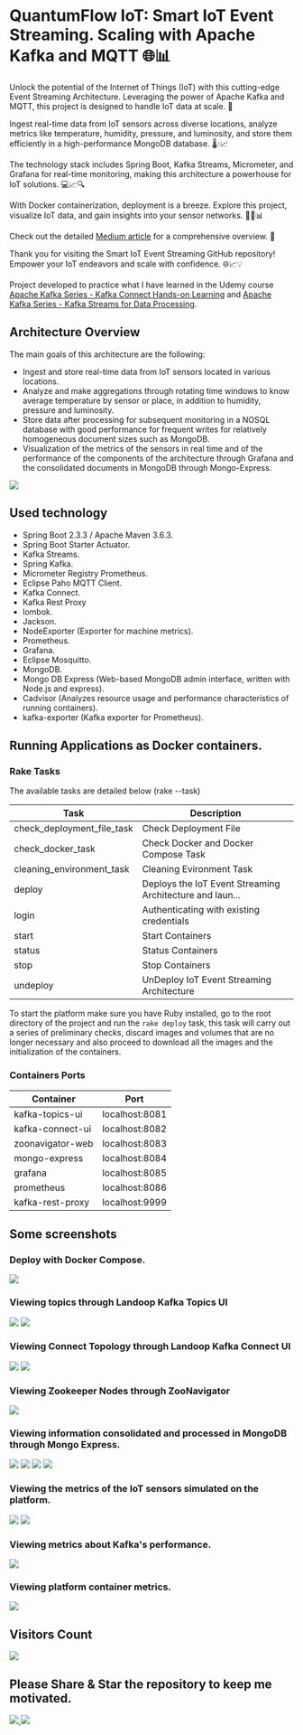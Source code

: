 # QuantumFlow IoT: Smart IoT Event Streaming. Scaling with Apache Kafka and MQTT 🌐📊

Unlock the potential of the Internet of Things (IoT) with this cutting-edge Event Streaming Architecture. Leveraging the power of Apache Kafka and MQTT, this project is designed to handle IoT data at scale. 🚀

Ingest real-time data from IoT sensors across diverse locations, analyze metrics like temperature, humidity, pressure, and luminosity, and store them efficiently in a high-performance MongoDB database. 🌡️💧📈

The technology stack includes Spring Boot, Kafka Streams, Micrometer, and Grafana for real-time monitoring, making this architecture a powerhouse for IoT solutions. 💻📈🔍

With Docker containerization, deployment is a breeze. Explore this project, visualize IoT data, and gain insights into your sensor networks. 🐳🚀📊

Check out the detailed [Medium article]([link_to_medium_article](https://medium.com/@sanchezsanchezsergio418/iot-event-streaming-architecture-fb790c634c2f)) for a comprehensive overview. 📖

Thank you for visiting the Smart IoT Event Streaming GitHub repository! Empower your IoT endeavors and scale with confidence. 🌐📈💡

Project developed to practice what I have learned in the Udemy course [Apache Kafka Series - Kafka Connect Hands-on Learning](https://www.udemy.com/course/kafka-connect/) and 
[Apache Kafka Series - Kafka Streams for Data Processing](https://www.udemy.com/course/kafka-streams/).

## Architecture Overview

The main goals of this architecture are the following:

* Ingest and store real-time data from IoT sensors located in various locations.
* Analyze and make aggregations through rotating time windows to know average temperature by sensor or place, in addition to humidity, pressure and luminosity.
* Store data after processing for subsequent monitoring in a NOSQL database with good performance for frequent writes for relatively homogeneous document sizes such as MongoDB.
* Visualization of the metrics of the sensors in real time and of the performance of the components of the architecture through Grafana and the consolidated documents in MongoDB through Mongo-Express.

<img width="auto" src="./iot_streaming_architecture.png" />


## Used technology

* Spring Boot 2.3.3 / Apache Maven 3.6.3.
* Spring Boot Starter Actuator.
* Kafka Streams.
* Spring Kafka.
* Micrometer Registry Prometheus.
* Eclipse Paho MQTT Client.
* Kafka Connect.
* Kafka Rest Proxy
* lombok.
* Jackson.
* NodeExporter (Exporter for machine metrics).
* Prometheus.
* Grafana.
* Eclipse Mosquitto.
* MongoDB.
* Mongo DB Express (Web-based MongoDB admin interface, written with Node.js and express).
* Cadvisor (Analyzes resource usage and performance characteristics of running containers).
* kafka-exporter (Kafka exporter for Prometheus).

## Running Applications as Docker containers.

### Rake Tasks

The available tasks are detailed below (rake --task)

| Task | Description |
| ------ | ------ |
| check_deployment_file_task | Check Deployment File |
| check_docker_task | Check Docker and Docker Compose Task |
| cleaning_environment_task | Cleaning Evironment Task |
| deploy | Deploys the IoT Event Streaming Architecture and laun... |
| login | Authenticating with existing credentials |
| start | Start Containers |
| status | Status Containers |
| stop | Stop Containers |
| undeploy | UnDeploy IoT Event Streaming Architecture |


To start the platform make sure you have Ruby installed, go to the root directory of the project and run the `rake deploy` task, this task will carry out a series of preliminary checks, discard images and volumes that are no longer necessary and also proceed to download all the images and the initialization of the containers.

  ### Containers Ports

| Container | Port |
| ------ | ------ |
| kafka-topics-ui | localhost:8081 |
| kafka-connect-ui | localhost:8082 |
| zoonavigator-web | localhost:8083 |
| mongo-express | localhost:8084 |
| grafana | localhost:8085 |
| prometheus | localhost:8086 |
| kafka-rest-proxy | localhost:9999 |

## Some screenshots

### Deploy with Docker Compose.

<img width="auto" src="./screenshots/platform_containers.PNG" />

### Viewing topics through Landoop Kafka Topics UI

<img width="auto" src="./screenshots/kafka_topics_1.PNG" />
<img width="auto" src="./screenshots/kafka_topics_2.PNG" />

### Viewing Connect Topology through Landoop Kafka Connect UI

<img width="auto" src="./screenshots/kafka_connect_1.PNG" />
<img width="auto" src="./screenshots/kafka_connect_2.PNG" />

### Viewing Zookeeper Nodes through ZooNavigator

<img width="auto" src="./screenshots/zoonavigator_1.PNG" />

### Viewing information consolidated and processed in MongoDB through Mongo Express.

<img width="auto" src="./screenshots/mongo_express_1.PNG" />
<img width="auto" src="./screenshots/mongo_express_2.PNG" />
<img width="auto" src="./screenshots/mongo_express_4.PNG" />
<img width="auto" src="./screenshots/mongo_express_5.PNG" />

### Viewing the metrics of the IoT sensors simulated on the platform.

<img width="auto" src="./screenshots/grafana_1.PNG" />
<img width="auto" src="./screenshots/grafana_2.PNG" />

### Viewing metrics about Kafka's performance.
<img width="auto" src="./screenshots/grafana_3.PNG" />

### Viewing platform container metrics.
<img width="auto" src="./screenshots/grafana_4.PNG" />

## Visitors Count

<img width="auto" src="https://profile-counter.glitch.me/iot_event_streaming_architecture/count.svg" />

## Please Share & Star the repository to keep me motivated.
  <a href = "https://github.com/sergio11/iot_event_streaming_architecture/stargazers">
     <img src = "https://img.shields.io/github/stars/sergio11/iot_event_streaming_architecture" />
  </a>
  <a href = "https://twitter.com/SergioReact418">
     <img src = "https://img.shields.io/twitter/url?label=follow&style=social&url=https%3A%2F%2Ftwitter.com%2FSergioReact418" />
  </a>


